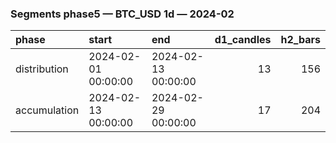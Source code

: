 ### Segments phase5 — BTC_USD 1d — 2024-02

| phase        | start               | end                 |   d1_candles |   h2_bars |
|:-------------|:--------------------|:--------------------|-------------:|----------:|
| distribution | 2024-02-01 00:00:00 | 2024-02-13 00:00:00 |           13 |       156 |
| accumulation | 2024-02-13 00:00:00 | 2024-02-29 00:00:00 |           17 |       204 |
